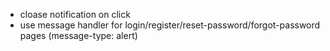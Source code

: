 - cloase notification on click
- use message handler for login/register/reset-password/forgot-password pages (message-type: alert)